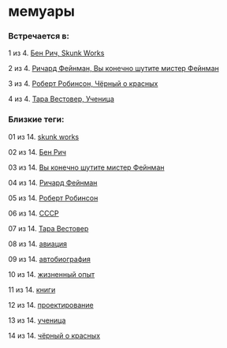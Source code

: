 # мемуары

### Встречается в:

1 из 4. [Бен Рич, Skunk Works](../Книги/Мемуары/Бен%20Рич%20-%20Skunk%20Works.md)

2 из 4. [Ричард Фейнман, Вы конечно шутите мистер Фейнман](../Книги/Мемуары/Ричард%20Фейнман%20-%20Вы%20конечно%20шутите%20мистер%20Фейнман.md)

3 из 4. [Роберт Робинсон, Чёрный о красных](../Книги/Мемуары/Роберт%20Робинсон%20-%20Чёрный%20о%20красных.md)

4 из 4. [Тара Вестовер, Ученица](../Книги/Мемуары/Тара%20Вестовер%20-%20Ученица.md)


### Близкие теги:

01 из 14. [skunk works](../__tags/skunk_works.md)

02 из 14. [Бен Рич](../__tags/ben_rich.md)

03 из 14. [Вы конечно шутите мистер Фейнман](../__tags/vy_konechno_shutite_mister_feynman.md)

04 из 14. [Ричард Фейнман](../__tags/richard_feynman.md)

05 из 14. [Роберт Робинсон](../__tags/robert_robinson.md)

06 из 14. [СССР](../__tags/sssr.md)

07 из 14. [Тара Вестовер](../__tags/tara_vestover.md)

08 из 14. [авиация](../__tags/aviatsiya.md)

09 из 14. [автобиография](../__tags/avtobiografiya.md)

10 из 14. [жизненный опыт](../__tags/zhiznennyy_opyt.md)

11 из 14. [книги](../__tags/knigi.md)

12 из 14. [проектирование](../__tags/proektirovanie.md)

13 из 14. [ученица](../__tags/uchenitsa.md)

14 из 14. [чёрный о красных](../__tags/chernyy_o_krasnyh.md)

